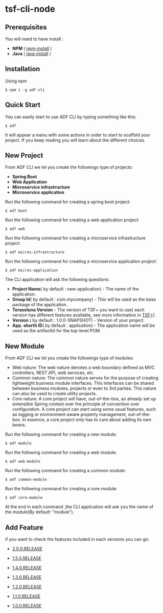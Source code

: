 # tsf-cli-node


## Prerequisites

You will need to have install :
* **NPM** ( [npm-install] )
* **Java** ( [java-install] )

## Installation
Using npm
```shell
$ npm i -g adf-cli
```

## Quick Start

You can easily start to use ADF CLI by typing something like this:

```shell
$ adf
```

It will appear a menu with some actions in order to start to scaffold your project. If you keep reading you will learn about the different choices.


## New Project

From ADF CLI we let you create the followings type of projects:
* **Spring Boot**
* **Web Application**
* **Microservice infrastructure**
* **Microservice application**

Run the following command for creating a spring boot project:
```shell
$ adf boot
```
Run the following command for creating a web application project:
```shell
$ adf web
```
Run the following command for creating a microservice infrastructure project:
```shell
$ adf micros-infrastructure
```
Run the following command for creating a microservice application project:
```shell
$ adf micros-application
```
The CLI application will ask the following questions:
* **Project Name**( by default : new-application) - The name of the application.
* **Group Id**( by default : com.mycompany) - This will be used as the base package of the application.
* **Terasoluna Version** - The version of TSF+ you want to use( each version has different features available, see more information in [TSF+]).
* **Version** ( by default : 1.0.0-SNAPSHOT) - Version of your project.
* **App. shorth ID**( by default : application) - The application name will be used as the artifactId for the top-level POM.

## New Module

From ADF CLI we let you create the followings type of modules:
* Web nature: The web nature denotes a web boundary defined as MVC controllers, REST API, web services, etc
* Common nature: The common nature serves for the purpose of creating lightweight business module interfaces. This interfaces can be shared between business modules, projects or even to 3rd parties. This nature can also be used to create utility projects.
* Core nature:  A core project will have, out-of-the-box, an already set up extensible Spring context over the principle of convention over configuration. A core project can start using some usual features, such as logging or environment-aware property management, out-of-the-box. In essence, a core project only has to care about adding its own beans.

Run the following command for creating a new module:
```shell
$ adf module
```
Run the following command for creating a web module:
```shell
$ adf web-module
```
Run the following command for creating a common module:
```shell
$ adf common-module
```
Run the following command for creating a core module:
```shell
$ adf core-module
```

At the end in each command ,the CLI application will ask you the name of the module(By default: "module").

## Add Feature


if you want to check the features included in each versions you can go:

* [2.0.0.RELEASE]
* [1.5.0.RELEASE]
* [1.4.0.RELEASE]
* [1.3.0.RELEASE]
* [1.2.0.RELEASE]
* [1.1.0.RELEASE]
* [1.0.0.RELEASE]

   [npm-url]: https://www.npmjs.com/package/adf-plugin
   [npm-install]: https://www.npmjs.com/get-npm
   [java-install]: https://www.java.com/en/download/
   [TSF+]: https://terasoluna.everis.com/docs/current/TSFplus%20Reference%20Documentation.html#_changelog
   [2.0.0.RELEASE]: https://terasoluna.everis.com/dev/TSFplus%20Reference%20Documentation.html#_3rd_party_frameworks_and_libraries
   [1.5.0.RELEASE]: https://terasoluna.everis.com/docs/1.5.0.RELEASE/TSFplus%20Reference%20Documentation.html#_3rd_party_frameworks_and_libraries
   [1.4.0.RELEASE]: https://terasoluna.everis.com/docs/1.4.0.RELEASE/TSFplus%20Reference%20Documentation.html#_3rd_party_frameworks_and_libraries
   [1.3.0.RELEASE]: https://terasoluna.everis.com/docs/1.3.0.RELEASE/TSFplus%20Reference%20Documentation.html#_3rd_party_frameworks_and_libraries
   [1.2.0.RELEASE]: https://terasoluna.everis.com/docs/1.2.0.RELEASE/TSFplus%20Reference%20Documentation.html#_3rd_party_frameworks_and_libraries
   [1.1.0.RELEASE]: https://terasoluna.everis.com/docs/1.1.0.RELEASE/TSFplus%20Reference%20Documentation.html#_3rd_party_frameworks_and_libraries
   [1.0.0.RELEASE]: https://terasoluna.everis.com/docs/1.0.0.RELEASE/TSFplus%20Reference%20Documentation.html#_3rd_party_frameworks_and_libraries   "# precision-generator-cli" 
